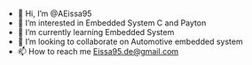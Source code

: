 - 👋 Hi, I’m @AEissa95
- 👀 I’m interested in Embedded System C and Payton 
- 🌱 I’m currently learning Embedded System 
- 💞️ I’m looking to collaborate on Automotive embedded system
- 📫 How to reach me Eissa95.de@gmail.com

<!---
AEissa95/AEissa95 is a ✨ special ✨ repository because its `README.md` (this file) appears on your GitHub profile.
You can click the Preview link to take a look at your changes.
--->
